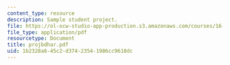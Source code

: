 ```yaml
---
content_type: resource
description: Sample student project.
file: https://ol-ocw-studio-app-production.s3.amazonaws.com/courses/16-810-engineering-design-and-rapid-prototyping-january-iap-2007/1b2328a645c2d37423541986cc9618dc_projbdhar.pdf
file_type: application/pdf
resourcetype: Document
title: projbdhar.pdf
uid: 1b2328a6-45c2-d374-2354-1986cc9618dc
---
```

